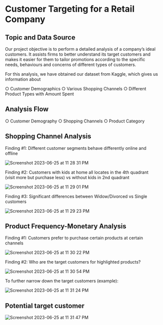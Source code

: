# Customer Targeting for a Retail Company

## Topic and Data Source
Our project objective is to perform a detailed analysis of a
company’s ideal customers. It assists firms to better understand its target customers
and makes it easier for them to tailor promotions according to the specific needs, behaviours and concerns of different
types of customers. 

For this analysis, we have obtained our dataset from Kaggle, which gives us information about

○ Customer Demographics
○ Various Shopping Channels
○ Different Product Types with Amount Spent 

## Analysis Flow
○ Customer Demography
○ Shopping Channels
○ Product Category

## Shopping Channel Analysis
Finding #1: Different customer segments behave differently online and offline

![Screenshot 2023-06-25 at 11 28 31 PM](https://github.com/Aish26/customer-targeting-tableau/assets/27972590/0124f78c-7f8a-4903-b6f7-11167eec499d)

Finding #2: Customers with kids at home all locates in the 4th quadrant (visit
more but purchase less) vs without kids in 2nd quadrant

![Screenshot 2023-06-25 at 11 29 01 PM](https://github.com/Aish26/customer-targeting-tableau/assets/27972590/2b907017-f131-4825-a342-b522a73c51fb)

Finding #3:
Significant differences between Widow/Divorced vs Single customers

![Screenshot 2023-06-25 at 11 29 23 PM](https://github.com/Aish26/customer-targeting-tableau/assets/27972590/9938f5ab-28b5-43c1-9041-9719ec232d89)

## Product Frequency-Monetary Analysis

Finding #1: Customers prefer to purchase certain products at certain channels

![Screenshot 2023-06-25 at 11 30 22 PM](https://github.com/Aish26/customer-targeting-tableau/assets/27972590/6bbcb71e-18f9-42b6-8c40-fa26b4893dd3)

Finding #2: Who are the target customers for highlighted products? 

![Screenshot 2023-06-25 at 11 30 54 PM](https://github.com/Aish26/customer-targeting-tableau/assets/27972590/76e5ab71-4ec6-4dd5-b72b-1b57ae20d2a3)

To further narrow down the target customers (example): 

![Screenshot 2023-06-25 at 11 31 24 PM](https://github.com/Aish26/customer-targeting-tableau/assets/27972590/81fe8180-5e77-4362-9d43-655681496dad)

## Potential target customer

![Screenshot 2023-06-25 at 11 31 47 PM](https://github.com/Aish26/customer-targeting-tableau/assets/27972590/9dc087de-bdc5-4bfd-81d5-35573dccd642)



